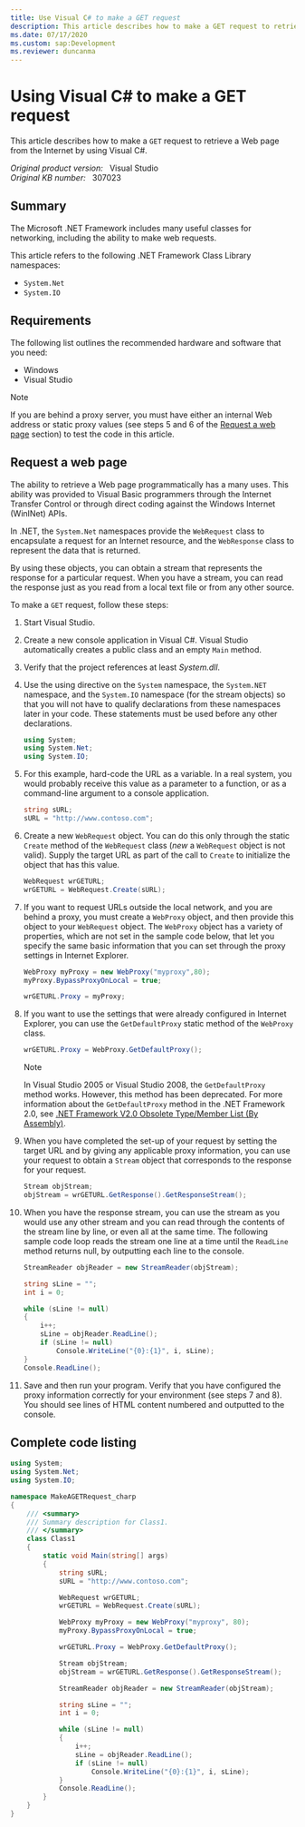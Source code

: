 ```yaml
---
title: Use Visual C# to make a GET request
description: This article describes how to make a GET request to retrieve a web page from the Internet by using Visual C#.
ms.date: 07/17/2020
ms.custom: sap:Development
ms.reviewer: duncanma
---
```

# Using Visual C# to make a GET request

This article describes how to make a `GET` request to retrieve a Web page from the Internet by using Visual C#.

_Original product version:_ &nbsp; Visual Studio  
_Original KB number:_ &nbsp; 307023

## Summary

The Microsoft .NET Framework includes many useful classes for networking, including the ability to make web requests.

This article refers to the following .NET Framework Class Library namespaces:

- `System.Net`
- `System.IO`

## Requirements

The following list outlines the recommended hardware and software that you need:

- Windows
- Visual Studio

> [!NOTE]
> If you are behind a proxy server, you must have either an internal Web address or static proxy values (see steps 5 and 6 of the [Request a web page](#request-a-web-page) section) to test the code in this article.

## Request a web page

The ability to retrieve a Web page programmatically has a many uses. This ability was provided to Visual Basic programmers through the Internet Transfer Control or through direct coding against the Windows Internet (WinINet) APIs.

In .NET, the `System.Net` namespaces provide the `WebRequest` class to encapsulate a request for an Internet resource, and the `WebResponse` class to represent the data that is returned.

By using these objects, you can obtain a stream that represents the response for a particular request. When you have a stream, you can read the response just as you read from a local text file or from any other source.

To make a `GET` request, follow these steps:

1. Start Visual Studio.
2. Create a new console application in Visual C#. Visual Studio automatically creates a public class and an empty `Main` method.
3. Verify that the project references at least *System.dll*.
4. Use the using directive on the `System` namespace, the `System.NET` namespace, and the `System.IO` namespace (for the stream objects) so that you will not have to qualify declarations from these namespaces later in your code. These statements must be used before any other declarations.

    ```csharp
    using System;
    using System.Net;
    using System.IO;
    ```

5. For this example, hard-code the URL as a variable. In a real system, you would probably receive this value as a parameter to a function, or as a command-line argument to a console application.

    ```csharp
    string sURL;
    sURL = "http://www.contoso.com";
    ```

6. Create a new `WebRequest` object. You can do this only through the static `Create` method of the `WebRequest` class (*new* a `WebRequest` object is not valid). Supply the target URL as part of the call to `Create` to initialize the object that has this value.

    ```csharp
    WebRequest wrGETURL;
    wrGETURL = WebRequest.Create(sURL);
    ```

7. If you want to request URLs outside the local network, and you are behind a proxy, you must create a `WebProxy` object, and then provide this object to your `WebRequest` object. The `WebProxy` object has a variety of properties, which are not set in the sample code below, that let you specify the same basic information that you can set through the proxy settings in Internet Explorer.

    ```csharp
    WebProxy myProxy = new WebProxy("myproxy",80);
    myProxy.BypassProxyOnLocal = true;

    wrGETURL.Proxy = myProxy;
    ```

8. If you want to use the settings that were already configured in Internet Explorer, you can use the `GetDefaultProxy` static method of the `WebProxy` class.

    ```csharp
    wrGETURL.Proxy = WebProxy.GetDefaultProxy();
    ```

    > [!NOTE]
    > In Visual Studio 2005 or Visual Studio 2008, the `GetDefaultProxy` method works. However, this method has been deprecated. For more information about the `GetDefaultProxy` method in the .NET Framework 2.0, see [.NET Framework V2.0 Obsolete Type/Member List (By Assembly)](/previous-versions/aa497287(v=msdn.10)).

9. When you have completed the set-up of your request by setting the target URL and by giving any applicable proxy information, you can use your request to obtain a `Stream` object that corresponds to the response for your request.

    ```csharp
    Stream objStream;
    objStream = wrGETURL.GetResponse().GetResponseStream();
    ```

10. When you have the response stream, you can use the stream as you would use any other stream and you can read through the contents of the stream line by line, or even all at the same time. The following sample code loop reads the stream one line at a time until the `ReadLine` method returns null, by outputting each line to the console.

    ```csharp
    StreamReader objReader = new StreamReader(objStream);

    string sLine = "";
    int i = 0;

    while (sLine != null)
    {
        i++;
        sLine = objReader.ReadLine();
        if (sLine != null)
            Console.WriteLine("{0}:{1}", i, sLine);
    }
    Console.ReadLine();
    ```

11. Save and then run your program. Verify that you have configured the proxy information correctly for your environment (see steps 7 and 8). You should see lines of HTML content numbered and outputted to the console.

## Complete code listing

```csharp
using System;
using System.Net;
using System.IO;

namespace MakeAGETRequest_charp
{
    /// <summary>
    /// Summary description for Class1.
    /// </summary>
    class Class1
    {
        static void Main(string[] args)
        {
            string sURL;
            sURL = "http://www.contoso.com";

            WebRequest wrGETURL;
            wrGETURL = WebRequest.Create(sURL);

            WebProxy myProxy = new WebProxy("myproxy", 80);
            myProxy.BypassProxyOnLocal = true;

            wrGETURL.Proxy = WebProxy.GetDefaultProxy();

            Stream objStream;
            objStream = wrGETURL.GetResponse().GetResponseStream();

            StreamReader objReader = new StreamReader(objStream);

            string sLine = "";
            int i = 0;

            while (sLine != null)
            {
                i++;
                sLine = objReader.ReadLine();
                if (sLine != null)
                    Console.WriteLine("{0}:{1}", i, sLine);
            }
            Console.ReadLine();
        }
    }
}
```
